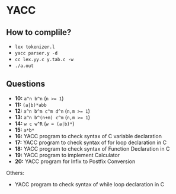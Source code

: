 # YACC

## How to complile?

- `lex tokenizer.l`
- `yacc parser.y -d`
- `cc lex.yy.c y.tab.c -w`
- `./a.out`

## Questions

- **10:** `a^n b^n` (`n >= 1`)
- **11:** `(a|b)*abb`
- **12:** `a^n b^m c^m d^n` (`n,m >= 1`)
- **13:** `a^n b^(n+m) c^m` (`n,m >= 1`)
- **14:** `w c w^R` (`w = (a|b)*`)
- **15:** `a*b*`
- **16:** YACC program to check syntax of C variable declaration
- **17:** YACC program to check syntax of for loop declaration in C
- **18:** YACC program to check syntax of Function Declaration in C
- **19:** YACC program to implement Calculator
- **20:** YACC program for Infix to Postfix Conversion

Others:

- YACC program to check syntax of while loop declaration in C
